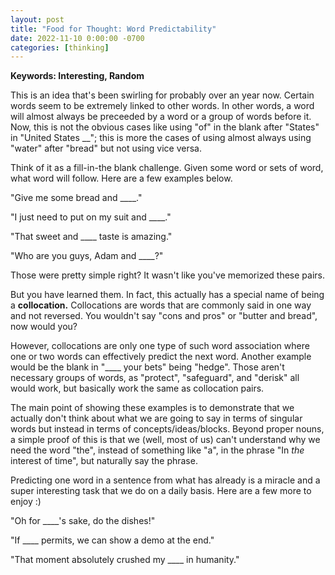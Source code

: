 ```yaml
---
layout: post
title: "Food for Thought: Word Predictability"
date: 2022-11-10 0:00:00 -0700
categories: [thinking]
---
```


<script src="https://cdn.mathjax.org/mathjax/latest/MathJax.js?config=TeX-AMS-MML_HTMLorMML" type="text/javascript"></script>

**Keywords: Interesting, Random**

This is an idea that's been swirling for probably over an year now. Certain words seem to be extremely linked to other words. In other words, a word will almost always be preceeded by a word or a group of words before it. Now, this is not the obvious cases like using "of" in the blank after "States" in "United States \_\_"; this is more the cases of using almost always using "water" after "bread" but not using vice versa.

Think of it as a fill-in-the blank challenge. Given some word or sets of word, what word will follow. Here are a few examples below.

"Give me some bread and \_\_\_\_."

"I just need to put on my suit and \_\_\_\_."

"That sweet and \_\_\_\_ taste is amazing."

"Who are you guys, Adam and \_\_\_\_?"

Those were pretty simple right? It wasn't like you've memorized these pairs.

But you have learned them. In fact, this actually has a special name of being a **collocation.** Collocations are words that are commonly said in one way and not reversed. You wouldn't say "cons and pros" or "butter and bread", now would you?

However, collocations are only one type of such word association where one or two words can effectively predict the next word. Another example would be the blank in "\_\_\_\_ your bets" being "hedge". Those aren't necessary groups of words, as "protect", "safeguard", and "derisk" all would work, but basically work the same as collocation pairs.

The main point of showing these examples is to demonstrate that we actually don't think about what we are going to say in terms of singular words but instead in terms of concepts/ideas/blocks. Beyond proper nouns, a simple proof of this is that we (well, most of us) can't understand why we need the word "the", instead of something like "a", in the phrase "In _the_ interest of time", but naturally say the phrase.

Predicting one word in a sentence from what has already is a miracle and a super interesting task that we do on a daily basis. Here are a few more to enjoy :)

"Oh for \_\_\_\_'s sake, do the dishes!"

"If \_\_\_\_ permits, we can show a demo at the end."

"That moment absolutely crushed my \_\_\_\_ in humanity."
